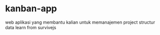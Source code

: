# kanban-app

web aplikasi yang membantu kalian untuk memanajemen project structur data learn from survivejs

